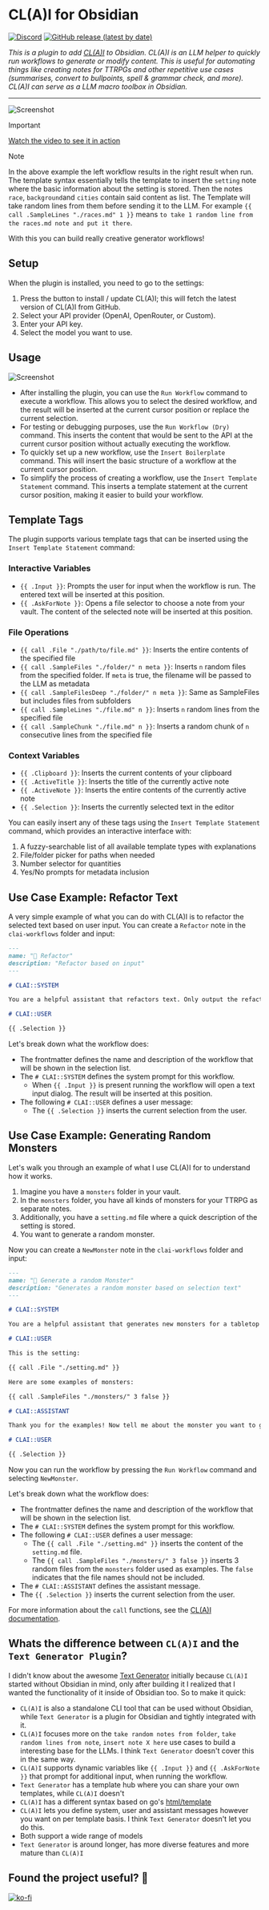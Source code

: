# CL(A)I for Obsidian

[![Discord](https://img.shields.io/discord/1099310842564059168?label=discord)](https://discord.gg/XpDvfvVuB2) [![GitHub release (latest by date)](https://img.shields.io/github/v/release/BigJk/clai-obsidian)](https://github.com/BigJk/clai-obsidian/releases)

*This is a plugin to add [CL(A)I](https://github.com/BigJk/clai) to Obsidian. CL(A)I is an LLM helper to quickly run workflows to generate or modify content. This is useful for automating things like creating notes for TTRPGs and other repetitive use cases (summarises, convert to bullpoints, spell & grammar check, and more). CL(A)I can serve as a LLM macro toolbox in Obsidian.*

---

![Screenshot](./.github/screenshot.png)

> [!IMPORTANT]  
> [Watch the video to see it in action](https://streamable.com/mj43tn)

> [!NOTE]  
> In the above example the left workflow results in the right result when run. The template syntax essentially tells the template to insert the ``setting`` note where the basic information about the setting is stored. Then the notes ``race``, ``background``and ``cities`` contain said content as list. The Template will take random lines from them before sending it to the LLM. For example ``{{ call .SampleLines "./races.md" 1 }}`` means ``to take 1 random line from the races.md note and put it there``.
>
> With this you can build really creative generator workflows!

## Setup

When the plugin is installed, you need to go to the settings:
1. Press the button to install / update CL(A)I; this will fetch the latest version of CL(A)I from GitHub.
2. Select your API provider (OpenAI, OpenRouter, or Custom).
3. Enter your API key.
4. Select the model you want to use.

## Usage

![Screenshot](./.github/screenshot_commands.png)

- After installing the plugin, you can use the `Run Workflow` command to execute a workflow. This allows you to select the desired workflow, and the result will be inserted at the current cursor position or replace the current selection.
- For testing or debugging purposes, use the `Run Workflow (Dry)` command. This inserts the content that would be sent to the API at the current cursor position without actually executing the workflow.
- To quickly set up a new workflow, use the `Insert Boilerplate` command. This will insert the basic structure of a workflow at the current cursor position.
- To simplify the process of creating a workflow, use the `Insert Template Statement` command. This inserts a template statement at the current cursor position, making it easier to build your workflow.

## Template Tags

The plugin supports various template tags that can be inserted using the `Insert Template Statement` command:

### Interactive Variables
- `{{ .Input }}`: Prompts the user for input when the workflow is run. The entered text will be inserted at this position.
- `{{ .AskForNote }}`: Opens a file selector to choose a note from your vault. The content of the selected note will be inserted at this position.

### File Operations
- `{{ call .File "./path/to/file.md" }}`: Inserts the entire contents of the specified file
- `{{ call .SampleFiles "./folder/" n meta }}`: Inserts `n` random files from the specified folder. If `meta` is true, the filename will be passed to the LLM as metadata
- `{{ call .SampleFilesDeep "./folder/" n meta }}`: Same as SampleFiles but includes files from subfolders
- `{{ call .SampleLines "./file.md" n }}`: Inserts `n` random lines from the specified file
- `{{ call .SampleChunk "./file.md" n }}`: Inserts a random chunk of `n` consecutive lines from the specified file

### Context Variables
- `{{ .Clipboard }}`: Inserts the current contents of your clipboard
- `{{ .ActiveTitle }}`: Inserts the title of the currently active note
- `{{ .ActiveNote }}`: Inserts the entire contents of the currently active note
- `{{ .Selection }}`: Inserts the currently selected text in the editor

You can easily insert any of these tags using the `Insert Template Statement` command, which provides an interactive interface with:
1. A fuzzy-searchable list of all available template types with explanations
2. File/folder picker for paths when needed
3. Number selector for quantities
4. Yes/No prompts for metadata inclusion

## Use Case Example: Refactor Text

A very simple example of what you can do with CL(A)I is to refactor the selected text based on user input. 
You can create a `Refactor` note in the `clai-workflows` folder and input:

```markdown
---
name: "📙 Refactor"
description: "Refactor based on input"
---

# CLAI::SYSTEM

You are a helpful assistant that refactors text. Only output the refactored text, nothing else. Your goal is: {{ .Input }}

# CLAI::USER

{{ .Selection }}
```

Let's break down what the workflow does:

- The frontmatter defines the name and description of the workflow that will be shown in the selection list.
- The `# CLAI::SYSTEM` defines the system prompt for this workflow.
  - When `{{ .Input }}` is present running the workflow will open a text input dialog. The result will be inserted at this position.
- The following `# CLAI::USER` defines a user message:
  - The `{{ .Selection }}` inserts the current selection from the user.

## Use Case Example: Generating Random Monsters

Let's walk you through an example of what I use CL(A)I for to understand how it works.

1. Imagine you have a `monsters` folder in your vault.
2. In the `monsters` folder, you have all kinds of monsters for your TTRPG as separate notes.
3. Additionally, you have a `setting.md` file where a quick description of the setting is stored.
4. You want to generate a random monster.

Now you can create a `NewMonster` note in the `clai-workflows` folder and input:

```markdown
---
name: "🐊 Generate a random Monster"
description: "Generates a random monster based on selection text"
---

# CLAI::SYSTEM

You are a helpful assistant that generates new monsters for a tabletop roleplaying game. You will generate a new monster based on the given input.

# CLAI::USER

This is the setting:

{{ call .File "./setting.md" }}

Here are some examples of monsters:

{{ call .SampleFiles "./monsters/" 3 false }}

# CLAI::ASSISTANT

Thank you for the examples! Now tell me about the monster you want to generate.

# CLAI::USER

{{ .Selection }}
```

Now you can run the workflow by pressing the `Run Workflow` command and selecting `NewMonster`.

Let's break down what the workflow does:

- The frontmatter defines the name and description of the workflow that will be shown in the selection list.
- The `# CLAI::SYSTEM` defines the system prompt for this workflow.
- The following `# CLAI::USER` defines a user message:
  - The `{{ call .File "./setting.md" }}` inserts the content of the `setting.md` file.
  - The `{{ call .SampleFiles "./monsters/" 3 false }}` inserts 3 random files from the `monsters` folder used as examples. The `false` indicates that the file names should not be included.
- The `# CLAI::ASSISTANT` defines the assistant message.
- The `{{ .Selection }}` inserts the current selection from the user.

For more information about the `call` functions, see the [CL(A)I documentation](https://github.com/BigJk/clai). 

## Whats the difference between `CL(A)I` and the `Text Generator Plugin`?

I didn't know about the awesome [Text Generator](https://github.com/nhaouari/obsidian-textgenerator-plugin) initially because `CL(A)I` started without Obsidian in mind, only after building it I realized that I wanted the functionality of it inside of Obsidian too. So to make it quick:
- `CL(A)I` is also a standalone CLI tool that can be used without Obsidian, while `Text Generator` is a plugin for Obsidian and tightly integrated with it.
- `CL(A)I` focuses more on the ``take random notes from folder``, ``take random lines from note``, ``insert note X here`` use cases to build a interesting base for the LLMs. I think `Text Generator` doesn't cover this in the same way.
- `CL(A)I` supports dynamic variables like `{{ .Input }}` and `{{ .AskForNote }}` that prompt for additional input, when running the workflow.
- `Text Generator` has a template hub where you can share your own templates, while `CL(A)I` doesn't
- `CL(A)I` has a different syntax based on go's [html/template](https://pkg.go.dev/html/template) 
- `CL(A)I` lets you define system, user and assistant messages however you want on per template basis. I think `Text Generator` doesn't let you do this.
- Both support a wide range of models
- `Text Generator` is around longer, has more diverse features and more mature than `CL(A)I`

## Found the project useful? :smiling_face_with_three_hearts:

[![ko-fi](https://ko-fi.com/img/githubbutton_sm.svg)](https://ko-fi.com/A0A763FPT)
